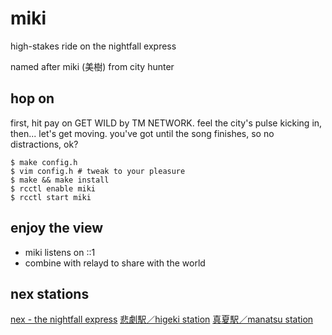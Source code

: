 # miki

high-stakes ride on the nightfall express

named after miki (美樹) from city hunter

## hop on

first, hit pay on GET WILD by TM NETWORK.
feel the city's pulse kicking in, then... let's get moving.
you've got until the song finishes, so no distractions, ok?

```
$ make config.h
$ vim config.h # tweak to your pleasure
$ make && make install
$ rcctl enable miki
$ rcctl start miki
```

## enjoy the view

* miki listens on ::1
* combine with relayd to share with the world

## nex stations

[nex - the nightfall express](nex://nightfall.city/nex)
[悲劇駅／higeki station](nex://higeki.jp/)
[真夏駅／manatsu station](nex://manatsu.town/)
